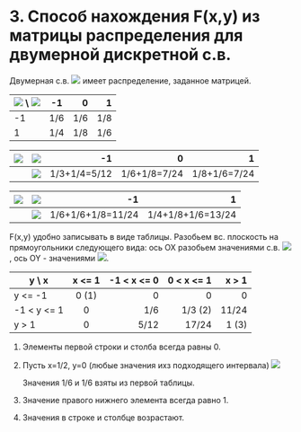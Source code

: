 # 3. Способ нахождения F(x,y) из матрицы распределения для двумерной дискретной с.в.

Двумерная с.в. ![](https://latex.codecogs.com/svg.latex?(\xi_1,\xi_2)) имеет распределение, заданное матрицей.

| ![](https://latex.codecogs.com/svg.latex?\xi&space;_{2}) \ ![](https://latex.codecogs.com/svg.latex?\xi&space;_{1}) | -1 | 0 | 1 |
|----------|:------:|------:|------:|
| -1 |  1/6 | 1/6 | 1/8 |
| 1 | 1/4 | 1/8 | 1/6 |

| ![](https://latex.codecogs.com/svg.latex?\xi&space;_{1})  |      ![](https://latex.codecogs.com/svg.latex?x_{i})      | -1 | 0 | 1 
|----------|:------:|------:|------:|------:|
| |![](https://latex.codecogs.com/svg.latex?P(\xi_{1}=x_{i})) | 1/3+1/4=5/12 | 1/6+1/8=7/24 | 1/8+1/6=7/24 |

| ![](https://latex.codecogs.com/svg.latex?\xi&space;_{2})  |      ![](https://latex.codecogs.com/svg.latex?y_{j})      | -1 | 1 
|----------|:------:|------:|------:|
| |![](https://latex.codecogs.com/svg.latex?P(\xi_{2}=y_{j})) | 1/6+1/6+1/8=11/24 | 1/4+1/8+1/6=13/24 |

F(x,y) удобно записывать в виде таблицы. Разобьем вс. плоскость на прямоугольники следующего вида: ось OX разобьем значениями с.в. ![](https://latex.codecogs.com/svg.latex?\xi_1), ось OY - значениями ![](https://latex.codecogs.com/svg.latex?\xi_2).

| y \ x       | x <= 1 | -1 < x <= 0 | 0 < x <= 1 | x > 1
|-------------|:------:|------------:|-----------:|----:|
| y <= -1     |  0 (1) | 0           |  0         |  0  |
| -1 < y <= 1 | 0      | 1/6         | 1/3 (2)    |11/24|
| y > 1       | 0      | 5/12        | 17/24      |1 (3)|

1) Элементы первой строки и столба всегда равны 0.
2) Пусть x=1/2, y=0 (любые значения ихз подходящего интервала)
   ![](https://latex.codecogs.com/svg.latex?F(\frac{1}{2};0)=P(\xi_1&space;<&space;\frac{1}{2};\xi_2<0)=P(\xi_1=-1;\xi_2=1)&plus;P(\xi_1=0;\xi_2=1)=\frac{1}{6}&plus;\frac{1}{6}=\frac{1}{3})

   Значения 1/6 и 1/6 взяты из первой таблицы.
3) Значение правого нижнего элемента всегда равно 1.
4) Значения в строке и столбце возрастают.
